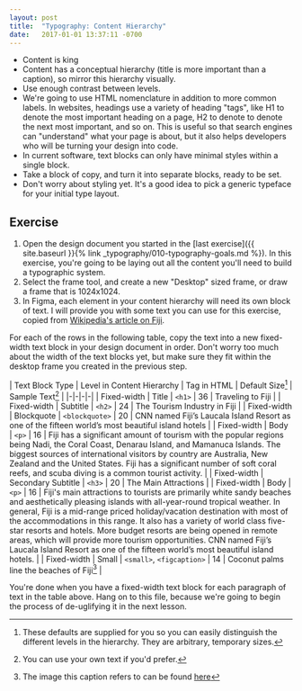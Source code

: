```yaml
---
layout: post
title:  "Typography: Content Hierarchy"
date:   2017-01-01 13:37:11 -0700
---
```

* Content is king
* Content has a conceptual hierarchy (title is more important than a caption), so mirror this hierarchy visually.
* Use enough contrast between levels.
* We're going to use HTML nomenclature in addition to more common labels. In websites, headings use a variety of heading "tags", like H1 to denote the most important heading on a page, H2 to denote to denote the next most important, and so on. This is useful so that search engines can "understand" what your page is about, but it also helps developers who will be turning your design into code.
* In current software, text blocks can only have minimal styles within a single block.
* Take a block of copy, and turn it into separate blocks, ready to be set.
* Don't worry about styling yet. It's a good idea to pick a generic typeface for your initial type layout.

<!--more-->
## Exercise
1. Open the design document you started in the [last exercise]({{ site.baseurl }}{% link _typography/010-typography-goals.md %}). In this exercise, you're going to be laying out all the content you'll need to build a typographic system.
2. Select the <span data-keyCombo="frame">frame tool</span>, and create a new "Desktop" sized frame, or draw a frame that is 1024x1024.
3. In Figma, each element in your content hierarchy will need its own block of text. I will provide you with some text you can use for this exercise, copied from [Wikipedia's article on Fiji](https://en.wikipedia.org/wiki/Fiji#Tourism).

For each of the rows in the following table, copy the text into a new fixed-width text block in your design document in order. Don't worry too much about the width of the text blocks yet, but make sure they fit within the desktop frame you created in the previous step.

| Text Block Type | Level in Content Hierarchy | Tag in HTML | Default Size[^1] | Sample Text[^2] |
|-|-|-|-|
| Fixed-width | Title | `<h1>` | 36 | Traveling to Fiji |
| Fixed-width | Subtitle | `<h2>` | 24 | The Tourism Industry in Fiji |
| Fixed-width | Blockquote | `<blockquote>` | 20 | CNN named Fiji’s Laucala Island Resort as one of the fifteen world’s most beautiful island hotels |
| Fixed-width | Body | `<p>` | 16 | Fiji has a significant amount of tourism with the popular regions being Nadi, the Coral Coast, Denarau Island, and Mamanuca Islands. The biggest sources of international visitors by country are Australia, New Zealand and the United States. Fiji has a significant number of soft coral reefs, and scuba diving is a common tourist activity. |
| Fixed-width | Secondary Subtitle | `<h3>` | 20 | The Main Attractions |
| Fixed-width | Body | `<p>` | 16 | Fiji's main attractions to tourists are primarily white sandy beaches and aesthetically pleasing islands with all-year-round tropical weather. In general, Fiji is a mid-range priced holiday/vacation destination with most of the accommodations in this range. It also has a variety of world class five-star resorts and hotels. More budget resorts are being opened in remote areas, which will provide more tourism opportunities. CNN named Fiji’s Laucala Island Resort as one of the fifteen world’s most beautiful island hotels. |
| Fixed-width | Small | `<small>`, `<figcaption>` | 14 | Coconut palms line the beaches of Fiji[^3] |

[^1]: These defaults are supplied for you so you can easily distinguish the different levels in the hierarchy. They are arbitrary, temporary sizes.
[^2]: You can use your own text if you'd prefer.
[^3]: The image this caption refers to can be found [here](https://en.wikipedia.org/wiki/Fiji#/media/File:The_Point_(Fiji).jpg)

You're done when you have a fixed-width text block for each paragraph of text in the table above. Hang on to this file, because we're going to begin the process of de-uglifying it in the next lesson.
